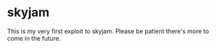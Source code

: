 # skyjam
This is my very first exploit to skyjam. Please be patient there's more to come in the future. 
